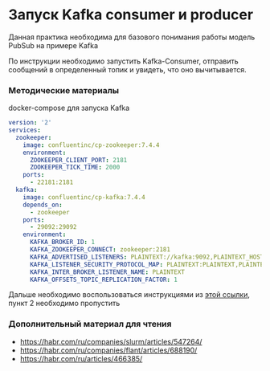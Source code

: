 # Запуск Kafka consumer и producer
Данная практика необходима для базового понимания работы модель PubSub на примере Kafka

По инструкции необходимо запустить Kafka-Consumer, отправить сообщений в определенный топик и увидеть, что оно вычитывается.


### Методические материалы 

docker-compose для запуска Kafka

```yaml
version: '2'
services:
  zookeeper:
    image: confluentinc/cp-zookeeper:7.4.4
    environment:
      ZOOKEEPER_CLIENT_PORT: 2181
      ZOOKEEPER_TICK_TIME: 2000
    ports:
      - 22181:2181
  kafka:
    image: confluentinc/cp-kafka:7.4.4
    depends_on:
      - zookeeper
    ports:
      - 29092:29092
    environment:
      KAFKA_BROKER_ID: 1
      KAFKA_ZOOKEEPER_CONNECT: zookeeper:2181
      KAFKA_ADVERTISED_LISTENERS: PLAINTEXT://kafka:9092,PLAINTEXT_HOST://localhost:29092
      KAFKA_LISTENER_SECURITY_PROTOCOL_MAP: PLAINTEXT:PLAINTEXT,PLAINTEXT_HOST:PLAINTEXT
      KAFKA_INTER_BROKER_LISTENER_NAME: PLAINTEXT
      KAFKA_OFFSETS_TOPIC_REPLICATION_FACTOR: 1
```

Дальше необходимо воспользоваться инструкциями из [этой ссылки](https://kafka.apache.org/quickstart), пункт 2 необходимо пропустить

### Дополнительный материал для чтения
- https://habr.com/ru/companies/slurm/articles/547264/
- https://habr.com/ru/companies/flant/articles/688190/
- https://habr.com/ru/articles/466385/
